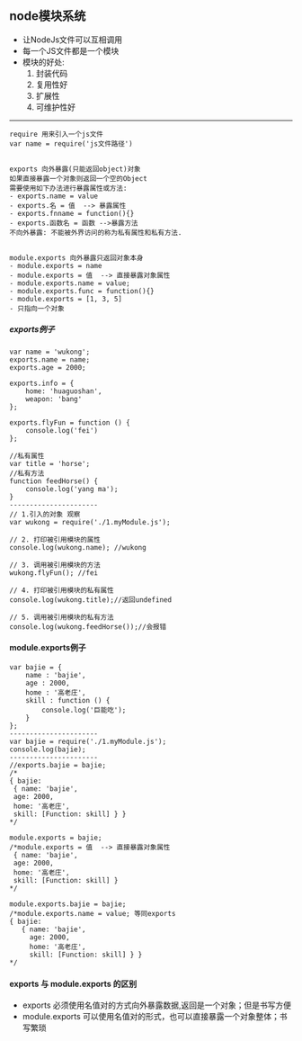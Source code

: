 ## node模块系统
- 让NodeJs文件可以互相调用
- 每一个JS文件都是一个模块
- 模块的好处:
	1. 封装代码
	2. 复用性好
	3. 扩展性
	4. 可维护性好

----------

	
	require 用来引入一个js文件	
	var name = require('js文件路径')


	exports 向外暴露(只能返回object)对象
	如果直接暴露一个对象则返回一个空的Object
	需要使用如下办法进行暴露属性或方法:
	- exports.name = value
	- exports.名 = 值  --> 暴露属性
	- exports.fnname = function(){}
	- exports.函数名 = 函数 -->暴露方法
	不向外暴露: 不能被外界访问的称为私有属性和私有方法.


	module.exports 向外暴露只返回对象本身
	- module.exports = name 
	- module.exports = 值  --> 直接暴露对象属性
	- module.exports.name = value;
	- module.exports.func = function(){}
	- module.exports = [1, 3, 5]
	- 只指向一个对象

##### exports例子

	var name = 'wukong';
	exports.name = name;
	exports.age = 2000;
	
	exports.info = {
	    home: 'huaguoshan',
	    weapon: 'bang'
	};
	
	exports.flyFun = function () {
	    console.log('fei')
	};
	
	//私有属性
	var title = 'horse';
	//私有方法
	function feedHorse() {
	    console.log('yang ma');
	}
	----------------------
	// 1.引入的对象 观察
	var wukong = require('./1.myModule.js');
	
	// 2. 打印被引用模块的属性
	console.log(wukong.name); //wukong
	
	// 3. 调用被引用模块的方法
	wukong.flyFun(); //fei
	
	// 4. 打印被引用模块的私有属性 
	console.log(wukong.title);//返回undefined
	
	// 5. 调用被引用模块的私有方法 
	console.log(wukong.feedHorse());//会报错

#### module.exports例子

	var bajie = {
	    name : 'bajie',
	    age : 2000,
	    home : '高老庄',
	    skill : function () {
	        console.log('巨能吃');
	    }
	};
	----------------------
	var bajie = require('./1.myModule.js');
	console.log(bajie);
	----------------------
	//exports.bajie = bajie;
	/*
	{ bajie:
	 { name: 'bajie',
	 age: 2000,
	 home: '高老庄',
	 skill: [Function: skill] } }
	*/
	
	module.exports = bajie;
	/*module.exports = 值  --> 直接暴露对象属性
	 { name: 'bajie',
	 age: 2000,
	 home: '高老庄',
	 skill: [Function: skill] }
	*/
	
	module.exports.bajie = bajie;
	/*module.exports.name = value; 等同exports
	{ bajie: 
	   { name: 'bajie',
	     age: 2000,
	     home: '高老庄',
	     skill: [Function: skill] } }
	*/



#### exports 与 module.exports 的区别
- exports 必须使用名值对的方式向外暴露数据,返回是一个对象；但是书写方便
- module.exports 可以使用名值对的形式，也可以直接暴露一个对象整体；书写繁琐